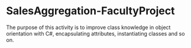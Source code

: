 # SalesAggregation-FacultyProject
The purpose of this activity is to improve class knowledge in object orientation with C#, encapsulating attributes, instantiating classes and so on.
